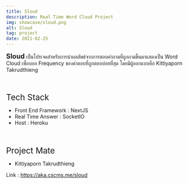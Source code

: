 ```yaml
---
title: Sloud
description: Real Time Word Cloud Project
img: showcase/sloud.png
alt: Sloud
tag: project
date: 2021-02-25
---
```


<b style="font-size:1.3em"> Sloud </b> เป็นโปรเจคสำหรับการนำผลลัพธ์จากการตอบคำถามที่ถูกถามขึ้นมาแสดงเป็น Word Cloud เพื่อบอก Frequency ของคำตอบที่ถูกตอบบ่อยที่สุด โดยมีผู้ออกแบบคือ Kittiyaporn Takrudthieng

<br/>
<p style="font-size:1.6em;margin-bottom:2%">Tech Stack</p>

- Front End Framework : NextJS
- Real Time Answer : SocketIO
- Host : Heroku

<br/>

<p style="font-size:1.6em;margin-bottom:2%">Project Mate</p>

- Kittiyaporn Takrudthieng

Link : https://aka.cscms.me/sloud
